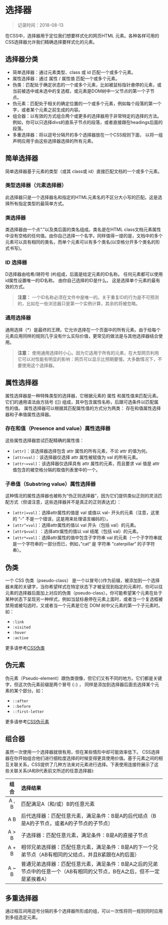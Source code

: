 # 选择器
> 记录时间：2018-08-13

在CSS中，选择器用于定位我们想要样式化的网页HTML 元素。各种各样可用的CSS选择器允许我们精确选择要样式化的元素。

## 选择器分类
- 简单选择器：通过元素类型、class 或 id 匹配一个或多个元素。
- 属性选择器：通过 属性 / 属性值 匹配一个或多个元素。
- 伪类：匹配处于确定状态的一个或多个元素，比如被鼠标指针悬停的元素，或当前被选中或未选中的复选框，或元素是DOM树中一父节点的第一个子节点。
- 伪元素：匹配处于相关的确定位置的一个或多个元素，例如每个段落的第一个字，或者某个元素之前生成的内容。 
- 组合器：以有效的方式组合两个或更多的选择器用于非常特定的选择的方法。例如，你可以只选择divs的直系子节点的段落，或者直接跟在headings后面的段落。
- 多重选择器：将以逗号分隔开的多个选择器放在一个CSS规则下面， 以将一组声明应用于由这些选择器选择的所有元素。


## 简单选择器
简单选择器基于元素的类型（或其 class或 id）直接匹配文档的一个或多个元素。

### 类型选择器（元素选择器）
此选择器只是一个选择器名和指定的HTML元素名的不区分大小写的匹配。这是选择所有指定类型的最简单方式。

### 类选择器
类选择器由一个点“.”以及类后面的类名组成。类名是在HTML class文档元素属性中没有空格的任何值。由你自己选择一个名字。同样值得一提的是，文档中的多个元素可以具有相同的类名，而单个元素可以有多个类名(以空格分开多个类名的形式书写)。

### ID 选择器
D选择器由哈希/磅符号 (#)组成，后面是给定元素的ID名称。 任何元素都可以使用id属性设置唯一的ID名称。 由你自己选择的ID是什么。 这是选择单个元素的最有效的方式。

> **注意：** 一个ID名称必须在文件中是唯一的。关于重复ID的行为是不可预测的，比如在一些浏览器只是第一个实例计算，其余的将被忽略。

### 通用选择器
通用选择（*）是最终的王牌。它允许选择在一个页面中的所有元素。由于给每个元素应用同样的规则几乎没有什么实际价值，更常见的做法是与其他选择器结合使用。

> **注意：** 使用通用选择时小心。因为它适用于所有的元素，在大型网页利用它可以对性能有明显的影响：网页可以显示比预期要慢。大多数情况下，不要使用这个选择器。


## 属性选择器
属性选择器是一种特殊类型的选择器，它根据元素的 属性 和属性值来匹配元素。它们的通用语法由方括号 ([]) 组成，其中包含属性名称，后跟可选条件以匹配属性的值。 属性选择器可以根据其匹配属性值的方式分为两类： 存在和值属性选择器和子串值属性选择器。

### 存在和值（Presence and value）属性选择器
这些属性选择器尝试匹配精确的属性值：

- `[attr]`：该选择器选择包含 attr 属性的所有元素，不论 attr 的值为何。
- `[attr=val]`：该选择器仅选择 attr 属性被赋值为 val 的所有元素。
- `[attr~=val]`：该选择器仅选择具有 attr 属性的元素，而且要求 val 值是 attr 值包含的被空格分隔的取值列表里中的一个。

### 子串值（Substring value）属性选择器
这种情况的属性选择器也被称为“伪正则选择器”，因为它们提供类似正则的灵活匹配方式（但请注意，这些选择器并不是真正的正则表达式）：
- `[attr|=val]`：选择attr属性的值是 val 或值以 val- 开头的元素（注意，这里的 “-” 不是一个错误，这是用来处理语言编码的）。
- `[attr^=val]`：选择attr属性的值以 val 开头（包括 val）的元素。
- `[attr$=val] `：选择attr属性的值以 val 结尾（包括 val）的元素。
- `[attr*=val]`：选择attr属性的值中包含子字符串 val 的元素（一个子字符串就是一个字符串的一部分而已，例如，”cat“ 是 字符串 ”caterpillar“ 的子字符串）。

## 伪类
一个 CSS  伪类（pseudo-class） 是一个以冒号(:)作为前缀，被添加到一个选择器末尾的关键字，当你希望样式在特定状态下才被呈现到指定的元素时，你可以往元素的选择器后面加上对应的伪类（pseudo-class）。你可能希望某个元素在处于某种状态下呈现另一种样式，例如当鼠标悬停在元素上面时，或者当一个复选框被禁用或被勾选时，又或者当一个元素是它在 DOM 树中父元素的第一个子元素时。如：

- `:link`
- `:visited`
- `:hover`
- `:active`

更多请参考[CSS伪类](https://developer.mozilla.org/en-US/docs/Web/CSS/Pseudo-classes)

## 伪元素
伪元素（Pseudo-element）跟伪类很像，但它们又有不同的地方。它们都是关键字，但这次伪元素前缀是两个冒号 (::) ， 同样是添加到选择器后面去选择某个元素的某个部分。如：
- `::after`
- `::before`
- `::first-letter`

更多请参考[CSS伪元素](https://developer.mozilla.org/en-US/docs/Web/CSS/Pseudo-elements)


## 组合器
虽然一次使用一个选择器就很有用，但在某些情形中却可能效率低下。 CSS选择器在你开始组合他们进行细粒度选择的时候变得更具使用价值。基于元素之间的相互关联关系，CSS提供了几种方法来对元素进行选择。下表使用连接符展示了这些关联关系(A和B代表前文所述的任意选择器):


| 组合 | 选择结果|
| :----: | :---- |
| A , B | 匹配满足A（和/或）B的任意元素 |
| A B | 后代选择器：匹配任意元素，满足条件：B是A的后代结点（B是A的子节点，或者A的子节点的子节点） |
| A > B | 子选择器：匹配任意元素，满足条件：B是A的直接子节点 |
| A + B | 相邻兄弟选择器：匹配任意元素，满足条件：B是A的下一个兄弟节点（AB有相同的父结点，并且B紧跟在A的后面） |
| A ~ B | 普通兄弟选择器：匹配任意元素，满足条件：B是A之后的兄弟节点中的任意一个（AB有相同的父节点，B在A之后，但不一定是紧挨着A） |

## 多重选择器
通过相互间用逗号分隔的多个选择器所形成的组，可以一次性将同一规则同时应用到多组选定元素。
